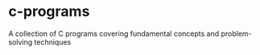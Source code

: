 # c-programs

A collection of C programs covering fundamental concepts and problem-solving techniques
